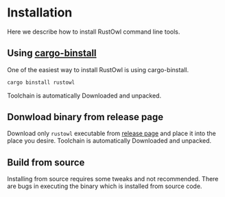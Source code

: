 # Installation

Here we describe how to install RustOwl command line tools.

## Using [cargo-binstall](https://github.com/cargo-bins/cargo-binstall)

One of the easiest way to install RustOwl is using cargo-binstall.

```bash
cargo binstall rustowl
```

Toolchain is automatically Downloaded and unpacked.

## Donwload binary from release page

Download only `rustowl` executable from [release page](https://github.com/cordx56/rustowl/releases/latest) and place it into the place you desire.
Toolchain is automatically Downloaded and unpacked.

## Build from source

Installing from source requires some tweaks and not recommended.
There are bugs in executing the binary which is installed from source code.
